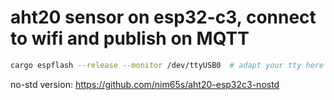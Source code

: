 # aht20 sensor on esp32-c3, connect to wifi and publish on MQTT

```bash
cargo espflash --release --monitor /dev/ttyUSB0  # adapt your tty here
```

no-std version: https://github.com/nim65s/aht20-esp32c3-nostd
